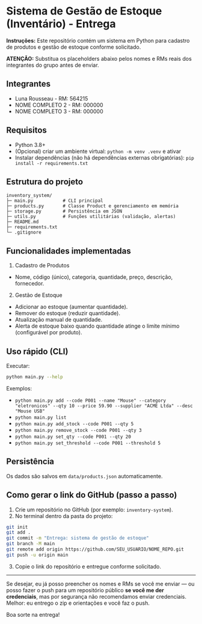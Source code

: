 # Sistema de Gestão de Estoque (Inventário) - Entrega

**Instruções:** Este repositório contém um sistema em Python para cadastro de produtos e gestão de estoque conforme solicitado.

**ATENÇÃO:** Substitua os placeholders abaixo pelos nomes e RMs reais dos integrantes do grupo antes de enviar.

## Integrantes
- Luna Rousseau - RM: 564215
- NOME COMPLETO 2 - RM: 000000
- NOME COMPLETO 3 - RM: 000000

## Requisitos
- Python 3.8+
- (Opcional) criar um ambiente virtual: `python -m venv .venv` e ativar
- Instalar dependências (não há dependências externas obrigatórias): `pip install -r requirements.txt`

## Estrutura do projeto
```
inventory_system/
├─ main.py           # CLI principal
├─ products.py       # Classe Product e gerenciamento em memória
├─ storage.py        # Persistência em JSON
├─ utils.py          # Funções utilitárias (validação, alertas)
├─ README.md
├─ requirements.txt
└─ .gitignore
```

## Funcionalidades implementadas
1. Cadastro de Produtos
- Nome, código (único), categoria, quantidade, preço, descrição, fornecedor.

2. Gestão de Estoque
- Adicionar ao estoque (aumentar quantidade).
- Remover do estoque (reduzir quantidade).
- Atualização manual de quantidade.
- Alerta de estoque baixo quando quantidade atinge o limite mínimo (configurável por produto).

## Uso rápido (CLI)
Executar:
```bash
python main.py --help
```

Exemplos:
- `python main.py add --code P001 --name "Mouse" --category "eletronicos" --qty 10 --price 59.90 --supplier "ACME Ltda" --desc "Mouse USB"`
- `python main.py list`
- `python main.py add_stock --code P001 --qty 5`
- `python main.py remove_stock --code P001 --qty 3`
- `python main.py set_qty --code P001 --qty 20`
- `python main.py set_threshold --code P001 --threshold 5`

## Persistência
Os dados são salvos em `data/products.json` automaticamente.

## Como gerar o link do GitHub (passo a passo)
1. Crie um repositório no GitHub (por exemplo: `inventory-system`).
2. No terminal dentro da pasta do projeto:
```bash
git init
git add .
git commit -m "Entrega: sistema de gestão de estoque"
git branch -M main
git remote add origin https://github.com/SEU_USUARIO/NOME_REPO.git
git push -u origin main
```
3. Copie o link do repositório e entregue conforme solicitado.

---

Se desejar, eu já posso preencher os nomes e RMs se você me enviar — ou posso fazer o push para um repositório público **se você me der credenciais**, mas por segurança não recomendamos enviar credenciais. Melhor: eu entrego o zip e orientações e você faz o push.

Boa sorte na entrega!
